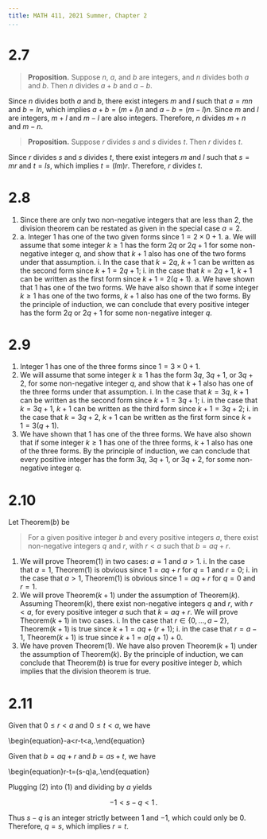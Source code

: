 ```yaml
---
title: MATH 411, 2021 Summer, Chapter 2
...
```


# 2.7

> **Proposition.** Suppose $n$, $a$, and $b$ are integers, and $n$ divides both $a$ and $b$. Then $n$ divides $a+b$ and $a-b$.

Since $n$ divides both $a$ and $b$, there exist integers $m$ and $l$ such that $a=mn$ and $b=ln$, which implies $a+b=(m+l)n$ and $a-b=(m-l)n$. Since $m$ and $l$ are integers, $m+l$ and $m-l$ are also integers. Therefore, $n$ divides $m+n$ and $m-n$.

> **Proposition.** Suppose $r$ divides $s$ and $s$ divides $t$. Then $r$ divides $t$.

Since $r$ divides $s$ and $s$ divides $t$, there exist integers $m$ and $l$ such that $s=mr$ and $t=ls$, which implies $t=(lm)r$. Therefore, $r$ divides $t$.

# 2.8

1. Since there are only two non-negative integers that are less than 2, the division theorem can be restated as given in the special case $a=2$.
1.  a. Integer 1 has one of the two given forms since $1=2\times0+1$.
    a. We will assume that some integer $k\ge1$ has the form $2q$ or $2q+1$ for some non-negative integer $q$, and show that $k+1$ also has one of the two forms under that assumption.
        i. In the case that $k=2q$, $k+1$ can be written as the second form since $k+1=2q+1$;
        i. in the case that $k=2q+1$, $k+1$ can be written as the first form since $k+1=2(q+1)$.
    a. We have shown that 1 has one of the two forms. We have also shown that if some integer $k\ge1$ has one of the two forms, $k+1$ also has one of the two forms. By the principle of induction, we can conclude that every positive integer has the form $2q$ or $2q+1$ for some non-negative integer $q$.

# 2.9

1. Integer 1 has one of the three forms since $1=3\times0+1$.
1. We will assume that some integer $k\ge1$ has the form $3q$, $3q+1$, or $3q+2$, for some non-negative integer $q$, and show that $k+1$ also has one of the three forms under that assumption.
    i. In the case that $k=3q$, $k+1$ can be written as the second form since $k+1=3q+1$;
    i. in the case that $k=3q+1$, $k+1$ can be written as the third form since $k+1=3q+2$;
    i. in the case that $k=3q+2$, $k+1$ can be written as the first form since $k+1=3(q+1)$.
1. We have shown that 1 has one of the three forms. We have also shown that if some integer $k\ge1$ has one of the three forms, $k+1$ also has one of the three forms. By the principle of induction, we can conclude that every positive integer has the form $3q$, $3q+1$, or $3q+2$, for some non-negative integer $q$.

# 2.10

Let Theorem$(b)$ be

> For a given positive integer $b$ and every positive integers $a$, there exist non-negative integers $q$ and $r$, with $r<a$ such that $b=aq+r$.

1. We will prove Theorem$(1)$ in two cases: $a=1$ and $a>1$.
    i. In the case that $a=1$, Theorem$(1)$ is obvious since $1=aq+r$ for $q=1$ and $r=0$;
    i. in the case that $a>1$, Theorem$(1)$ is obvious since $1=aq+r$ for $q=0$ and $r=1$.
1. We will prove Theorem$(k+1)$ under the assumption of Theorem$(k)$. Assuming Theorem$(k)$, there exist non-negative integers $q$ and $r$, with $r<a$, for every positive integer $a$ such that $k=aq+r$. We will prove Theorem$(k+1)$ in two cases.
    i. In the case that $r\in\{0,\dots,a-2\}$, Theorem$(k+1)$ is true since $k+1=aq+(r+1)$;
    i. in the case that $r=a-1$, Theorem$(k+1)$ is true since $k+1=a(q+1)+0$.
1. We have proven Theorem$(1)$. We have also proven Theorem$(k+1)$ under the assumption of Theorem$(k)$. By the principle of induction, we can conclude that Theorem$(b)$ is true for every positive integer $b$, which implies that the division theorem is true.

# 2.11

Given that $0\le r<a$ and $0\le t<a$, we have

\begin{equation}-a<r-t<a\,.\end{equation}

Given that $b=aq+r$ and $b=as+t$, we have

\begin{equation}r-t=(s-q)a\,.\end{equation}

Plugging (2) into (1) and dividing by $a$ yields

$$-1<s-q<1\,.$$

Thus $s-q$ is an integer strictly between 1 and $-1$, which could only be 0. Therefore, $q=s$, which implies $r=t$.
